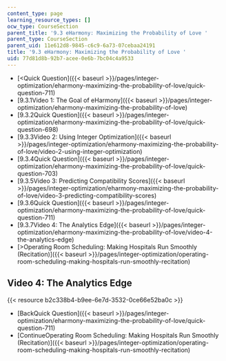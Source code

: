 ```yaml
---
content_type: page
learning_resource_types: []
ocw_type: CourseSection
parent_title: '9.3 eHarmony: Maximizing the Probability of Love '
parent_type: CourseSection
parent_uid: 11e612d8-9845-c6c9-6a73-07cebaa24191
title: '9.3 eHarmony: Maximizing the Probability of Love '
uid: 77d81d8b-92b7-acee-0e6b-7bc04c4a9533
---
```


*   [\<Quick Question]({{< baseurl >}}/pages/integer-optimization/eharmony-maximizing-the-probability-of-love/quick-question-711)
*   [9.3.1Video 1: The Goal of eHarmony]({{< baseurl >}}/pages/integer-optimization/eharmony-maximizing-the-probability-of-love)
*   [9.3.2Quick Question]({{< baseurl >}}/pages/integer-optimization/eharmony-maximizing-the-probability-of-love/quick-question-698)
*   [9.3.3Video 2: Using Integer Optimization]({{< baseurl >}}/pages/integer-optimization/eharmony-maximizing-the-probability-of-love/video-2-using-integer-optimization)
*   [9.3.4Quick Question]({{< baseurl >}}/pages/integer-optimization/eharmony-maximizing-the-probability-of-love/quick-question-703)
*   [9.3.5Video 3: Predicting Compatibility Scores]({{< baseurl >}}/pages/integer-optimization/eharmony-maximizing-the-probability-of-love/video-3-predicting-compatibility-scores)
*   [9.3.6Quick Question]({{< baseurl >}}/pages/integer-optimization/eharmony-maximizing-the-probability-of-love/quick-question-711)
*   [9.3.7Video 4: The Analytics Edge]({{< baseurl >}}/pages/integer-optimization/eharmony-maximizing-the-probability-of-love/video-4-the-analytics-edge)
*   [\>Operating Room Scheduling: Making Hospitals Run Smoothly (Recitation)]({{< baseurl >}}/pages/integer-optimization/operating-room-scheduling-making-hospitals-run-smoothly-recitation)

Video 4: The Analytics Edge
---------------------------

{{< resource b2c338b4-b9ee-6e7d-3532-0ce66e52ba0c >}}

*   [BackQuick Question]({{< baseurl >}}/pages/integer-optimization/eharmony-maximizing-the-probability-of-love/quick-question-711)
*   [ContinueOperating Room Scheduling: Making Hospitals Run Smoothly (Recitation)]({{< baseurl >}}/pages/integer-optimization/operating-room-scheduling-making-hospitals-run-smoothly-recitation)